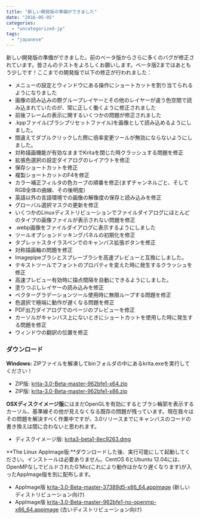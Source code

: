 ```yaml
---
title: "新しい開発版の準備ができました"
date: "2016-05-05"
categories: 
  - "uncategorized-jp"
tags: 
  - "japanese"
---
```


新しい開発版の準備ができました。前のベータ版からさらに多くのバグが修正されています。皆さんのテストをよろしくお願いします。ベータ版2まではあともう少しです！ここまでの開発版で以下の修正が行われました：

- メニューの設定とウィンドウにある操作にショートカットを割り当てられるようになりました
- 画像の読み込みの際グループレイヤーとその他のレイヤーが違う色空間で読み込まれていたのが、常に正しく働くように修正されました
- 前後フレームの表示に関するいくつかの問題が修正されました
- .kppファイル(ブラシプリセットファイル)を画像として読み込めるようにしました。
- 間違えてダブルクリックした際に倍率変更ツールが無効にならないようにしました。
- 対称描画機能が有効なままでKritaを閉じた時クラッシュする問題を修正
- 拡張色選択の設定ダイアログのレイアウトを修正
- 保存ショートカットを修正
- 複製ショートカットのF4を修正
- カラー補正フィルタの色カーブの順番を修正(まずチャンネルごと、そしてRGB全体の曲線、その後明度)
- 英語以外の言語環境での画像の解像度の保存と読み込みを修正
- グローバル選択マスクの更新を修正
- いくつかのLinuxディストリビューションでファイルダイアログにほとんどのタイプの画像ファイルが表示されない問題を修正
- .webp画像をファイルダイアログに表示するようにしました
- ツールオプションドッキングパネルの初期化を修正
- タブレットスタイラスペンでのキャンバス拡張ボタンを修正
- 対称描画軸の問題を修正
- Imagepipeブラシとスプレーブラシを高速プレビューと互換にしました。
- テキストツールでフォントのプロパティを変えた時に発生するクラッシュを修正
- 高速プレビュー有効時に描点間隔を自動にできるようにしました。
- 塗りつぶしレイヤーの読み込みを修正
- ベクターグラデーションツール使用時に無限ループする問題を修正
- 色選択で極端に動作が遅くなる問題を修正
- PDF出力ダイアログでのページのプレビューを修正
- カーソルがキャンバス上にないときにショートカットを使用した時に発生する問題を修正
- ウィンドウの翻訳の位置を修正

### ダウンロード

**Windows:** ZIPファイルを解凍してbinフォルダの中にあるkrita.exeを実行してください！

- ZIP版: [krita-3.0-Beta-master-962bfe1-x64.zip](http://files.kde.org/krita/3/windows/devbuilds/krita-3.0-Beta-master-962bfe1-x64.zip)
- ZIP版: [krita-3.0-Beta-master-962bfe1-x86.zip](http://files.kde.org/krita/3/windows/devbuilds/krita-3.0-Beta-master-962bfe1-x86.zip)

**OSXディスクイメージ版**にはまだOpenGLを有効にするとブラシ輪郭を表示するカーソル、基準線その他が見えなくなる既存の問題が残っています。現在我々はその問題を解決すべく作業中ですが、3.0リリースまでにキャンバスのコードの書き換えは間に合わないと思われます。

- ディスクイメージ版: [krita3-beta1-8ec9263.dmg](http://files.kde.org/krita/3/osx/devbuilds/krita3-beta1-8ec9263.dmg)

**The Linux AppImage版:**ダウンロードした後、実行可能にして起動してください。インストールは必要ありません。CentOS 6とUbuntu 12.04には、OpenMPなしでビルドされたG’Mic(これにより動作はかなり遅くなります)が入ったAppImage版を別に配布します。

- AppImage版 [krita-3.0-Beta-master-37389d5-x86_64.appimage](http://files.kde.org/krita/3/linux/devbuilds/krita-3.0-Beta-master-37389d5-x86_64.appimage) (新しいディストリビューション向け)
- AppImage版 [krita-3.0-Beta-master-962bfe1-no-openmp-x86_64.appimage](http://files.kde.org/krita/3/linux/devbuilds/krita-3.0-Beta-master-962bfe1-no-openmp-x86_64.appimage) (古いディストリビューション向け)
